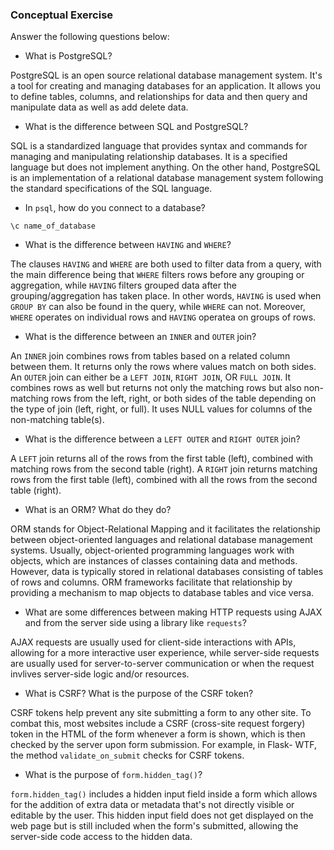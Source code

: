 ### Conceptual Exercise

Answer the following questions below:

- What is PostgreSQL?

PostgreSQL is an open source relational database management system. It's a tool for creating and managing databases for an application. It allows you to define tables, columns, and relationships for data and then query and manipulate data as well as add delete data.

- What is the difference between SQL and PostgreSQL?

SQL is a standardized language that provides syntax and commands for managing and manipulating relationship databases. It is a specified language but does not implement anything. On the other hand, PostgreSQL is an implementation of a relational database management system following the standard specifications of the SQL language.

- In `psql`, how do you connect to a database?

`\c name_of_database`

- What is the difference between `HAVING` and `WHERE`?

The clauses `HAVING` and `WHERE` are both used to filter data from a query, with the main difference being that `WHERE` filters rows before any grouping or aggregation, while `HAVING` filters grouped data after the grouping/aggregation has taken place. In other words, 	`HAVING` is used when `GROUP BY` can also be found in the query, while `WHERE` can not. Moreover, `WHERE` operates on individual rows and `HAVING` operatea on groups of rows.
 
- What is the difference between an `INNER` and `OUTER` join?

An 	`INNER` join combines rows from tables based on a related column between them. It returns only the rows where values match on both sides. An `OUTER` join can either be a `LEFT JOIN`, `RIGHT JOIN`, OR `FULL JOIN`. It combines rows as well but returns not only the matching rows but also non-matching rows from the left, right, or both sides of the table depending on the type of join (left, right, or full). It uses NULL values for columns of the non-matching table(s).

- What is the difference between a `LEFT OUTER` and `RIGHT OUTER` join?

A `LEFT` join returns all of the rows from the first table (left), combined with matching rows from the second table (right). A `RIGHT` join returns matching rows from the first table (left), combined with all the rows from the second table (right).

- What is an ORM? What do they do?

ORM stands for Object-Relational Mapping and it facilitates the relationship between object-oriented languages and relational database management systems. Usually, object-oriented programming languages work with objects, which are instances of classes containing data and methods. However, data is typically stored in relational databases consisting of tables of rows and columns. ORM frameworks facilitate that relationship by providing a mechanism to map objects to database tables and vice versa.

- What are some differences between making HTTP requests using AJAX and from the server side using a library like `requests`?
  
AJAX requests are usually used for client-side interactions with APIs, allowing for a more interactive user experience, while server-side requests are usually used for server-to-server communication or when the request invlives server-side logic and/or resources.

- What is CSRF? What is the purpose of the CSRF token?

CSRF tokens help prevent any site submitting a form to any other site. To combat this, most websites include a CSRF (cross-site request forgery) token in the HTML of the form whenever a form is shown, which is then checked by the server upon form submission. For example, in Flask-
WTF, the method `validate_on_submit` checks for CSRF tokens.

- What is the purpose of `form.hidden_tag()`?

`form.hidden_tag()` includes a hidden input field inside a form which allows for the addition of extra data or metadata that's not directly visible or editable by the user. This hidden input field does not get displayed on the web page but is still included when the form's submitted, allowing the server-side code access to the hidden data.

